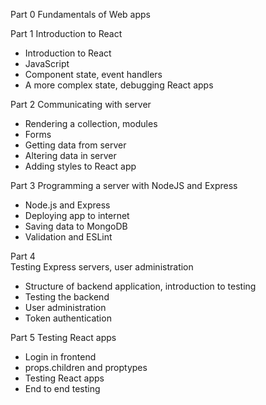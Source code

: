 Part 0
Fundamentals of Web apps

Part 1
Introduction to React
- Introduction to React
- JavaScript
- Component state, event handlers
- A more complex state, debugging React apps

Part 2
Communicating with server
- Rendering a collection, modules
- Forms
- Getting data from server
- Altering data in server
- Adding styles to React app

Part 3
Programming a server with NodeJS and Express
- Node.js and Express
- Deploying app to internet
- Saving data to MongoDB
- Validation and ESLint

Part 4	
Testing Express servers, user administration
- Structure of backend application, introduction to testing
- Testing the backend
- User administration
- Token authentication

Part 5
Testing React apps
- Login in frontend
- props.children and proptypes
- Testing React apps
- End to end testing